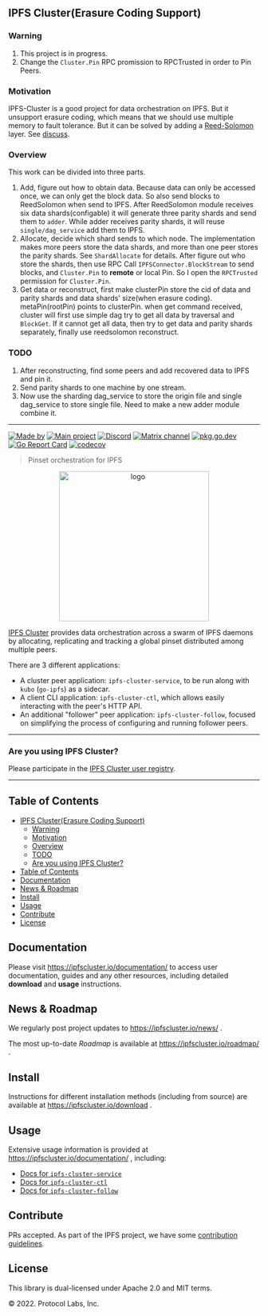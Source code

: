 ## IPFS Cluster(Erasure Coding Support)
### Warning
1. This project is in progress.
2. Change the `Cluster.Pin` RPC promission to RPCTrusted in order to Pin Peers.

### Motivation
IPFS-Cluster is a good project for data orchestration on IPFS. But it unsupport erasure coding, which means that we should use multiple memory to fault tolerance. But it can be solved by adding a [Reed-Solomon](https://github.com/klauspost/reedsolomon) layer. See [discuss](https://discuss.ipfs.tech/t/is-there-an-implementation-of-ipfs-that-includes-erasure-coding-like-reed-solomon-right-now/17052/9).

### Overview

This work can be divided into three parts.
1. Add, figure out how to obtain data. Because data can only be accessed once, we can only get the block data. So also send blocks to ReedSolomon when send to IPFS. After ReedSolomon module receives six data shards(configable) it will generate three parity shards and send them to `adder`. While adder receives parity shards, it will reuse `single/dag_service` add them to IPFS.
2. Allocate, decide which shard sends to which node. The implementation makes more peers store the data shards, and more than one peer stores the parity shards. See `ShardAllocate` for details. After figure out who store the shards, then use RPC Call `IPFSConnector.BlockStream` to send blocks, and `Cluster.Pin` to **remote** or local Pin. So I open the `RPCTrusted` permission for `Cluster.Pin`.
3. Get data or reconstruct, first make clusterPin store the cid of data and parity shards and data shards' size(when erasure coding). metaPin(rootPin) points to clusterPin. when get command received, cluster will first use simple dag try to get all data by traversal and `BlockGet`. If it cannot get all data, then try to get data and parity shards separately, finally use reedsolomon reconstruct.

### TODO
1. After reconstructing, find some peers and add recovered data to IPFS and pin it.
2. Send parity shards to one machine by one stream.
3. Now use the sharding dag_service to store the origin file and single dag_service to store single file. Need to make a new adder module combine it.

---
[![Made by](https://img.shields.io/badge/By-Protocol%20Labs-000000.svg?style=flat-square)](https://protocol.ai)
[![Main project](https://img.shields.io/badge/project-ipfs--cluster-ef5c43.svg?style=flat-square)](http://github.com/ipfs-cluster)
[![Discord](https://img.shields.io/badge/forum-discuss.ipfs.io-f9a035.svg?style=flat-square)](https://discuss.ipfs.io/c/help/help-ipfs-cluster/24)
[![Matrix channel](https://img.shields.io/badge/matrix-%23ipfs--cluster-3c8da0.svg?style=flat-square)](https://app.element.io/#/room/#ipfs-cluster:ipfs.io)
[![pkg.go.dev](https://pkg.go.dev/badge/github.com/ipfs-cluster/ipfs-cluster)](https://pkg.go.dev/github.com/ipfs-cluster/ipfs-cluster)
[![Go Report Card](https://goreportcard.com/badge/github.com/ipfs-cluster/ipfs-cluster)](https://goreportcard.com/report/github.com/ipfs-cluster/ipfs-cluster)
[![codecov](https://codecov.io/gh/ipfs-cluster/ipfs-cluster/branch/master/graph/badge.svg)](https://codecov.io/gh/ipfs-cluster/ipfs-cluster)

> Pinset orchestration for IPFS

<p align="center">
<img src="https://ipfscluster.io/cluster/png/IPFS_Cluster_color_no_text.png" alt="logo" width="300" height="300" />
</p>

[IPFS Cluster](https://ipfscluster.io) provides data orchestration across a swarm of IPFS daemons by allocating, replicating and tracking a global pinset distributed among multiple peers.

There are 3 different applications:

* A cluster peer application: `ipfs-cluster-service`, to be run along with `kubo` (`go-ipfs`) as a sidecar.
* A client CLI application: `ipfs-cluster-ctl`, which allows easily interacting with the peer's HTTP API.
* An additional "follower" peer application: `ipfs-cluster-follow`, focused on simplifying the process of configuring and running follower peers.

---

### Are you using IPFS Cluster?

Please participate in the [IPFS Cluster user registry](https://docs.google.com/forms/d/e/1FAIpQLSdWF5aXNXrAK_sCyu1eVv2obTaKVO3Ac5dfgl2r5_IWcizGRg/viewform).

---

## Table of Contents

- [IPFS Cluster(Erasure Coding Support)](#ipfs-clustererasure-coding-support)
  - [Warning](#warning)
  - [Motivation](#motivation)
  - [Overview](#overview)
  - [TODO](#todo)
  - [Are you using IPFS Cluster?](#are-you-using-ipfs-cluster)
- [Table of Contents](#table-of-contents)
- [Documentation](#documentation)
- [News \& Roadmap](#news--roadmap)
- [Install](#install)
- [Usage](#usage)
- [Contribute](#contribute)
- [License](#license)


## Documentation

Please visit https://ipfscluster.io/documentation/ to access user documentation, guides and any other resources, including detailed **download** and **usage** instructions.

## News & Roadmap

We regularly post project updates to https://ipfscluster.io/news/ .

The most up-to-date *Roadmap* is available at https://ipfscluster.io/roadmap/ .

## Install

Instructions for different installation methods (including from source) are available at https://ipfscluster.io/download .

## Usage

Extensive usage information is provided at https://ipfscluster.io/documentation/ , including:

* [Docs for `ipfs-cluster-service`](https://ipfscluster.io/documentation/reference/service/)
* [Docs for `ipfs-cluster-ctl`](https://ipfscluster.io/documentation/reference/ctl/)
* [Docs for `ipfs-cluster-follow`](https://ipfscluster.io/documentation/reference/follow/)

## Contribute

PRs accepted. As part of the IPFS project, we have some [contribution guidelines](https://ipfscluster.io/support/#contribution-guidelines).

## License

This library is dual-licensed under Apache 2.0 and MIT terms.

© 2022. Protocol Labs, Inc.
